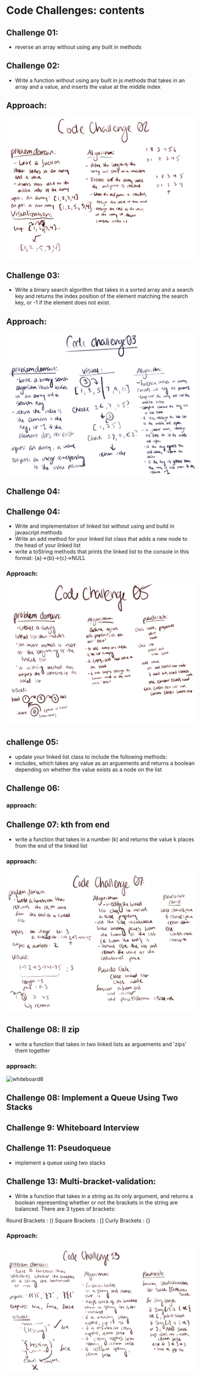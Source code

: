# Code Challenges: contents

## Challenge 01:
- reverse an array without using any built in methods

## Challenge 02: 
- Write a function without using any built in js methods that takes in an array and a value, and inserts the value at the middle index

## Approach:

![whiteboard2](./IMG_0401.png)

## Challenge 03:
- Write a binary search algorithm that takes in a sorted array and a search key and returns the index position of the element matching the search key, or -1 if the element does not exist.

## Approach:
![whiteboard3](./IMG_0402.png)


## Challenge 04:

## Challenge 04:
- Write and implementation of linked list without using and build in javascript methods
- Write an add method for your linked list class that adds a new node to the head of your linked list
- write a toString methods that prints the linked list to the console in this format: {a}->{b}->{c}->NULL

### Approach:

![whiteboard5](./IMG_0459.PNG)

## challenge 05:
- update your linked list class to include the following methods:
- includes, which takes any value as an arguements and returns a boolean depending on whether the value exists as a node on the list

## Challenge 06:

### approach:

## Challenge 07: kth from end
- write a function that takes in a number (k) and returns the value k places from the end of the linked list

### approach:

![whiteboard7](./IMG_0566.PNG)

## Challenge 08: ll zip

- write a function that takes in two linked lists as arguements and 'zips' them together

### approach:

![whiteboard8](filename)

## Challenge 08: Implement a Queue Using Two Stacks

## Challenge 9: Whiteboard Interview

## Challenge 11: Pseudoqueue

- implement a queue using two stacks

## Challenge 13: Multi-bracket-validation:
- Write a function that takes in a string as its only argument, and returns a boolean representing whether or not the brackets in the string are balanced. There are 3 types of brackets:

Round Brackets : ()
Square Brackets : []
Curly Brackets : {}

### Approach: 

![whitebaord13](./IMG_0569.PNG)

